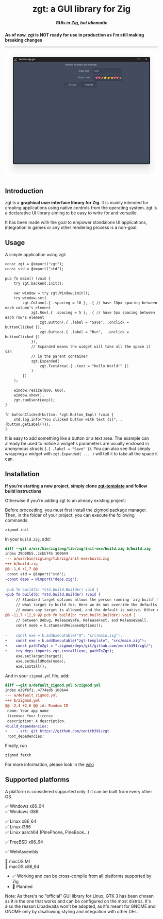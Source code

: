<h1 align="center">zgt: a GUI library for Zig</h1>
<h5 align="center">GUIs in Zig, but idiomatic</h5>

**As of now, zgt is NOT ready for use in production as I'm still making breaking changes**

---

![the glorius software in action](https://raw.githubusercontent.com/zenith391/bottom-zig-gui/main/.github/screenshot.png) 

## Introduction

zgt is a **graphical user interface library for Zig**. It is mainly intended for creating applications using native controls from the operating system.
zgt is a declarative UI library aiming to be easy to write for and versatile.

It has been made with the goal to empower standalone UI applications, integration in games or any other rendering process is a non-goal.

## Usage

A simple application using zgt:

```zig
const zgt = @import("zgt");
const std = @import("std");

pub fn main() !void {
    try zgt.backend.init();

    var window = try zgt.Window.init();
    try window.set(
        zgt.Column(.{ .spacing = 10 }, .{ // have 10px spacing between each column's element
            zgt.Row(.{ .spacing = 5 }, .{ // have 5px spacing between each row's element
                zgt.Button(.{ .label = "Save", .onclick = buttonClicked }),
                zgt.Button(.{ .label = "Run",  .onclick = buttonClicked })
            }),
            // Expanded means the widget will take all the space it can
            // in the parent container
            zgt.Expanded(
                zgt.TextArea(.{ .text = "Hello World!" })
            )
        })
    );

    window.resize(800, 600);
    window.show();
    zgt.runEventLoop();
}

fn buttonClicked(button: *zgt.Button_Impl) !void {
    std.log.info("You clicked button with text {s}", .{button.getLabel()});
}
```
It is easy to add something like a button or a text area. The example can already be used to notice a widget's parameters are usually enclosed in anonymous
structs (`.{ .label = "Save" }`). You can also see that simply wrapping a widget with `zgt.Expanded( ... )` will tell it to take all the space it can.

## Installation

**If you're starting a new project,
simply clone [zgt-template](https://github.com/zenith391/zgt-template)
and follow build instructions**

Otherwise if you're adding zgt to an already existing project:  

Before proceeding, you must first install the [zigmod](https://github.com/nektro/zigmod) package manager.
Then, in the folder of your project,
you can execute the following commands:
```sh
zigmod init
```
In your `build.zig`, add:
```diff
diff --git a/usr/bin/ziglang/lib/zig/init-exe/build.zig b/build.zig
index 29b50b5..ccbb74b 100644
--- a/usr/bin/ziglang/lib/zig/init-exe/build.zig
+++ b/build.zig
@@ -1,6 +1,7 @@
 const std = @import("std");
+const deps = @import("deps.zig");

-pub fn build(b: *std.build.Builder) void {
+pub fn build(b: *std.build.Builder) !void {
     // Standard target options allows the person running `zig build` to choose
     // what target to build for. Here we do not override the defaults, which
     // means any target is allowed, and the default is native. Other options
@@ -11,7 +12,9 @@ pub fn build(b: *std.build.Builder) void {
     // between Debug, ReleaseSafe, ReleaseFast, and ReleaseSmall.
     const mode = b.standardReleaseOptions();

-    const exe = b.addExecutable("$", "src/main.zig");
+    const exe = b.addExecutable("zgt-template", "src/main.zig");
+    const pathToZgt = ".zigmod/deps/git/github.com/zenith391/zgt/";
+    try deps.imports.zgt.install(exe, pathToZgt);
     exe.setTarget(target);
     exe.setBuildMode(mode);
     exe.install();
```
And in your `zigmod.yml` file, add:
```diff
diff --git a/default_zigmod.yml b/zigmod.yml
index e39f6f1..4774adb 100644
--- a/default_zigmod.yml
+++ b/zigmod.yml
@@ -2,4 +2,6 @@ id: Random ID
 name: Your app name
 license: Your license
 description: A description.
+build_dependencies:
+    - src: git https://github.com/zenith391/zgt
 root_depedencies:
```
Finally, run
```sh
zigmod fetch
```

For more information, please look in the [wiki](https://github.com/zenith391/zgt/wiki/Installation)

## Supported platforms

A platform is considered supported only if it can be built from every other OS.

✅ Windows x86_64  
✅ Windows i386

✅ Linux x86_64  
✅ Linux i386  
✅ Linux aarch64 (PinePhone, PineBook...)  

✅ FreeBSD x86_64  

✅ WebAssembly  

🏃 macOS M1  
🏃 macOS x86_64  

- ✅ Working and can be cross-compile from all platforms supported by Zig
- 🏃 Planned

Note: As there's no "official" GUI library for Linux, GTK 3 has been chosen as it is the one
that works and can be configured on the most distros. It's also the reason Libadwaita won't
be adopted, as it's meant for GNOME and GNOME only by disallowing styling and integration
with other DEs.
